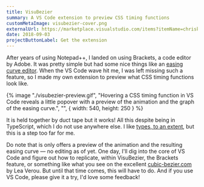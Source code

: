 ```yaml
---
title: VisuBezier
summary: A VS Code extension to preview CSS timing functions
customMetaImage: visubezier-cover.png
externalUrl: https://marketplace.visualstudio.com/items?itemName=chriskirknielsen.visubezier
date: 2018-09-03
projectButtonLabel: Get the extension
---
```


After years of using Notepad++, I landed on using Brackets, a code editor by Adobe. It was pretty simple but had some nice things like an [easing curve editor](./brackets-curve-editor.png). When the VS Code wave hit me, I was left missing such a feature, so I made my own extension to preview what CSS timing functions look like.

{% image "./visubezier-preview.gif", "Hovering a CSS timing function in VS Code reveals a little popover with a preview of the animation and the graph of the easing curve.", "", { width: 540, height: 250 } %}

It is held together by duct tape but it works! All this despite being in TypeScript, which I do not use anywhere else. I like [types, to an extent](/blog/fine-types-arent-the-worst/), but this is a step too far for me.

Do note that is only offers a preview of the animation and the resulting easing curve — no editing as of yet. One day, I'll dig into the core of VS Code and figure out how to replicate, within VisuBezier, the Brackets feature, or something like what you see on the excellent [cubic-bezier.com](https://cubic-bezier.com) by Lea Verou. But until that time comes, this will have to do. And if you use VS Code, please give it a try, I'd love some feedback!
